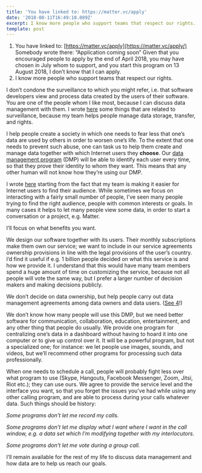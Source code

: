 ```yaml
---
title: 'You have linked to: https://matter.vc/apply'
date: '2018-08-11T16:49:18.089Z'
excerpt: I know more people who support teams that respect our rights.
template: post
---
```

1.  You have linked to: [https://matter.vc/apply](https://matter.vc/apply/) Somebody wrote there: “Application coming soon” Given that you encouraged people to apply by the end of April 2018, you may have chosen in July whom to support, and you start this program on 13 August 2018, I don’t know that I can apply.
2.  I know more people who support teams that respect our rights.

I don’t condone the surveillance to which you might refer, i.e. that software developers view and process data created by the users of their software. You are one of the people whom I like most, because I can discuss data management with them. I wrote [here](https://sites.google.com/sol.enterprises/computing/create-data) some things that are related to surveillance, because my team helps people manage data storage, transfer, and rights.

I help people create a society in which one needs to fear less that one’s data are used by others in order to worsen one’s life. To the extent that one needs to prevent such abuse, one can task us to help them create and manage data together with which Internet users they **choose**. Our [data management program](https://www.sol.enterprises/ask-for/software) (DMP) will be able to identify each user every time, so that they prove their identity to whom they want. This means that any other human will not know how they’re using our DMP.

I wrote [here](https://sites.google.com/sol.enterprises/computing/introduction/broadcast) starting from the fact that my team is making it easier for Internet users to find their audience. While sometimes we focus on interacting with a fairly small number of people, I’ve seen many people trying to find the right audience, people with common interests or goals. In many cases it helps to let many people view some data, in order to start a conversation or a project, e.g. Matter.

I’ll focus on what benefits you want.

We design our software together with its users. Their monthly subscriptions make them own our service; we want to include in our service agreements ownership provisions in line with the legal provisions of the user’s country. I‘d find it useful if e.g. 1 billion people decided on what this service is and how we provide it. I understand that this would have many team members spend a huge amount of time on customizing the service, because not all people will vote the same way, but I prefer a larger number of decision makers and making decisions publicly.

We don’t decide on data ownership, but help people carry out data management agreements among data owners and data users. ([See 4](https://sites.google.com/sol.enterprises/conversations/data/6)!)

We don’t know how many people will use this DMP, but we need better software for communication, collaboration, education, entertainment, and any other thing that people do usually. We provide one program for centralizing one’s data in a dashboard without having to hoard it into one computer or to give up control over it. It will be a powerful program, but not a specialized one; for instance: we let people use images, sounds, and videos, but we’ll recommend other programs for processing such data professionally.

When one needs to schedule a call, people will probably fight less over what program to use (Skype, Hangouts, Facebook Messenger, Zoom, Jitsi, Riot etc.); they can use ours. We agree to provide the service level and the interface you want, so that you forget the issues you’ve had while using any other calling program, and are able to process during your calls whatever data. Such things should be history:

*Some programs don’t let me record my calls.*

*Some programs don’t let me display what I want where I want in the call window, e.g. a data set which I’m modifying together with my interlocutors.*

*Some programs don’t let me vote during a group call.*

I’ll remain available for the rest of my life to discuss data management and how data are to help us reach our goals.
